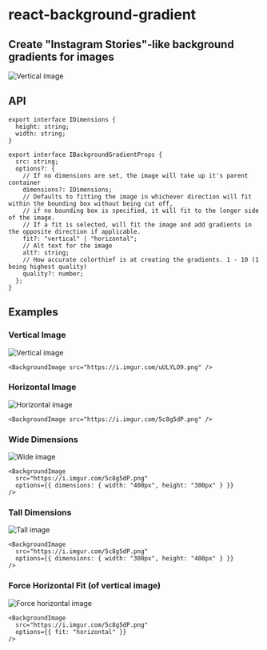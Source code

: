 # react-background-gradient

## Create "Instagram Stories"-like background gradients for images

![Vertical image](https://i.imgur.com/uULYLO9.png)

## API

```tsx
export interface IDimensions {
  height: string;
  width: string;
}

export interface IBackgroundGradientProps {
  src: string;
  options?: {
    // If no dimensions are set, the image will take up it's parent container 
    dimensions?: IDimensions;
    // Defaults to fitting the image in whichever direction will fit within the bounding box without being cut off,
    // if no bounding box is specified, it will fit to the longer side of the image.
    // If a fit is selected, will fit the image and add gradients in the opposite direction if applicable.
    fit?: "vertical" | "horizontal";
    // Alt text for the image
    alt?: string;
    // How accurate colorthief is at creating the gradients. 1 - 10 (1 being highest quality)
    quality?: number;
  };
}
```

## Examples

### Vertical Image

![Vertical image](https://i.imgur.com/uULYLO9.png)

```tsx
<BackgroundImage src="https://i.imgur.com/uULYLO9.png" />
```

### Horizontal Image

![Horizontal image](https://i.imgur.com/5c8g5dP.png)

```tsx
<BackgroundImage src="https://i.imgur.com/5c8g5dP.png" />
```

### Wide Dimensions

![Wide image](https://i.imgur.com/Co686D3.png)

```tsx
<BackgroundImage
  src="https://i.imgur.com/5c8g5dP.png"
  options={{ dimensions: { width: "400px", height: "300px" } }}
/>
```

### Tall Dimensions

![Tall image](https://i.imgur.com/sTxadMO.png)

```tsx
<BackgroundImage
  src="https://i.imgur.com/5c8g5dP.png"
  options={{ dimensions: { width: "300px", height: "400px" } }}
/>
```

### Force Horizontal Fit (of vertical image)

![Force horizontal image](https://i.imgur.com/NHFiESK.png)


```tsx
<BackgroundImage
  src="https://i.imgur.com/5c8g5dP.png"
  options={{ fit: "horizontal" }}
/>
```
